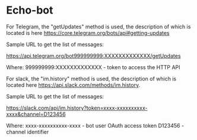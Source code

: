 # Echo-bot

For Telegram, the "getUpdates" method is used, the description of which is located is here https://core.telegram.org/bots/api#getting-updates

Sample URL to get the list of messages:

https://api.telegram.org/bot999999999:XXXXXXXXXXXXX/getUpdates

Where:
999999999:XXXXXXXXXXXXX - token to access the HTTP API


For slack, the "im.history" method is used, the description of which is located here https://api.slack.com/methods/im.history.

Sample URL to get the list of messages:

https://slack.com/api/im.history?token=xxxx-xxxxxxxxxx-xxxx&channel=D123456

Where:
xxxx-xxxxxxxxxx-xxxx - bot user OAuth access token
D123456 - channel identifier
